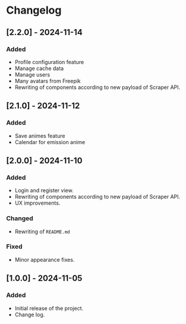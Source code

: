 # Changelog

## [2.2.0] - 2024-11-14

### Added

- Profile configuration feature
- Manage cache data
- Manage users
- Many avatars from Freepik
- Rewriting of components according to new payload of Scraper API.

## [2.1.0] - 2024-11-12

### Added

- Save animes feature
- Calendar for emission anime

## [2.0.0] - 2024-11-10

### Added

- Login and register view.
- Rewriting of components according to new payload of Scraper API.
- UX improvements.

### Changed

- Rewriting of `README.md`

### Fixed

- Minor appearance fixes.

## [1.0.0] - 2024-11-05

### Added

- Initial release of the project.
- Change log.
